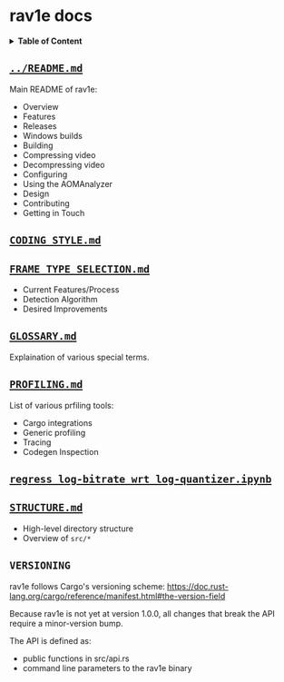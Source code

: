 # rav1e docs

<details>
<summary><b>Table of Content</b></summary>

- [`../README.md`](#readmemd)
- [`CODING_STYLE.md`](#coding_stylemd)
- [`FRAME_TYPE_SELECTION.md`](#frame_type_selectionmd)
- [`GLOSSARY.md`](#glossarymd)
- [`PROFILING.md`](#profilingmd)
- [`regress_log-bitrate_wrt_log-quantizer.ipynb`](#regress_log-bitrate_wrt_log-quantizeripynb)
- [`STRUCTURE.md`](#structuremd)
- [`VERSIONING`](#versioning)
</details>

## [`../README.md`](https://github.com/xiph/rav1e/tree/master/README.md)
Main README of rav1e:
- Overview
- Features
- Releases
- Windows builds
- Building
- Compressing video
- Decompressing video
- Configuring
- Using the AOMAnalyzer
- Design
- Contributing
- Getting in Touch

## [`CODING_STYLE.md`](CODING_STYLE.md)

## [`FRAME_TYPE_SELECTION.md`](FRAME_TYPE_SELECTION.md)
- Current Features/Process
- Detection Algorithm
- Desired Improvements

## [`GLOSSARY.md`](GLOSSARY.md)
Explaination of various special terms.

## [`PROFILING.md`](PROFILING.md)
List of various prfiling tools:
- Cargo integrations
- Generic profiling
- Tracing
- Codegen Inspection

## [`regress_log-bitrate_wrt_log-quantizer.ipynb`](regress_log-bitrate_wrt_log-quantizer.ipynb)

## [`STRUCTURE.md`](STRUCTURE.md)
- High-level directory structure
- Overview of `src/*`

## `VERSIONING`
rav1e follows Cargo's versioning scheme: https://doc.rust-lang.org/cargo/reference/manifest.html#the-version-field

Because rav1e is not yet at version 1.0.0, all changes that break the API require a minor-version bump.

The API is defined as:
- public functions in src/api.rs
- command line parameters to the rav1e binary
